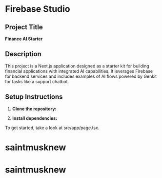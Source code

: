 # Firebase Studio

## Project Title

**Finance AI Starter**

## Description

This project is a Next.js application designed as a starter kit for building financial applications with integrated AI capabilities. It leverages Firebase for backend services and includes examples of AI flows powered by Genkit for tasks like a support chatbot.

## Setup Instructions

1.  **Clone the repository:**

2.  **Install dependencies:**



To get started, take a look at src/app/page.tsx.
# saintmusknew
# saintmusknew
